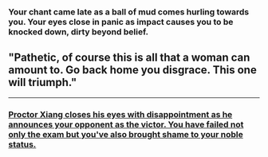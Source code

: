 ### Your chant came late as a ball of mud comes hurling towards you. Your eyes close in panic as impact causes you to be knocked down, dirty beyond belief.
## "Pathetic, of course this is all that a woman can amount to. Go back home you disgrace. This one will triumph."
---
### [Proctor Xiang closes his eyes with disappointment as he announces your opponent as the victor. You have failed not only the exam but you've also brought shame to your noble status.](../denial.md)